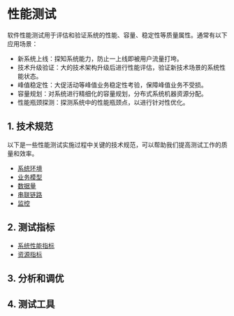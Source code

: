 # 性能测试<!-- omit in toc -->

软件性能测试用于评估和验证系统的性能、容量、稳定性等质量属性。通常有以下应用场景：

- 新系统上线：探知系统能力，防止一上线即被用户流量打垮。
- 技术升级验证：大的技术架构升级后进行性能评估，验证新技术场景的系统性能状态。
- 峰值稳定性：大促活动等峰值业务稳定性考验，保障峰值业务不受损。
- 容量规划：对系统进行精细化的容量规划，分布式系统机器资源分配。
- 性能瓶颈探测：探测系统中的性能瓶颈点，以进行针对性优化。

## 1. 技术规范

以下是一些性能测试实施过程中关键的技术规范，可以帮助我们提高测试工作的质量和效率。

- [系统环境](./1.技术规范/1.1.系统环境.md)
- [业务模型](./1.技术规范/1.2.业务模型.md)
- [数据量](./1.技术规范/1.3.数据量.md)
- [串联链路](./1.技术规范/1.4.串联链路.md)
- [监控](./1.技术规范/1.5.监控.md)

## 2. 测试指标

- [系统性能指标](./2.测试指标/2.1.系统性能指标.md)
- [资源指标](./2.测试指标/2.2.资源指标.md)

## 3. 分析和调优

## 4. 测试工具
